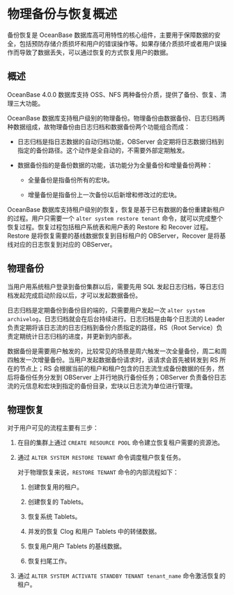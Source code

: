 # 物理备份与恢复概述

备份恢复是 OceanBase 数据库高可用特性的核心组件，主要用于保障数据的安全，包括预防存储介质损坏和用户的错误操作等。如果存储介质损坏或者用户误操作而导致了数据丢失，可以通过恢复的方式恢复用户的数据。

## 概述

OceanBase 4.0.0 数据库支持 OSS、NFS 两种备份介质，提供了备份、恢复、清理三大功能。

OceanBase 数据库支持租户级别的物理备份。物理备份由数据备份、日志归档两种数据组成，故物理备份由日志归档和数据备份两个功能组合而成：

* 日志归档是指日志数据的自动归档功能，OBServer 会定期将日志数据归档到指定的备份路径。这个动作是全自动的，不需要外部定期触发。

* 数据备份指的是备份数据的功能，该功能分为全量备份和增量备份两种：

  * 全量备份是指备份所有的宏块。

  * 增量备份是指备份上一次备份以后新增和修改过的宏块。

OceanBase 数据库支持租户级别的恢复，恢复是基于已有数据的备份重建新租户的过程。用户只需要一个 `alter system restore tenant` 命令，就可以完成整个恢复过程。恢复过程包括租户系统表和用户表的 Restore 和 Recover 过程。Restore 是将恢复需要的基线数据恢复到目标租户的 OBServer，Recover 是将基线对应的日志恢复到对应的 OBServer。

## 物理备份

当用户用系统租户登录到备份集群以后，需要先用 SQL 发起日志归档，等日志归档发起完成启动阶段以后，才可以发起数据备份。

日志归档是定期备份到备份目的端的，只需要用户发起一次 `alter system archivelog`，日志归档就会在后台持续进行。日志归档是由每个日志流的 Leader 负责定期将该日志流的日志归档到备份介质指定的路径，RS（Root Service）负责定期统计日志归档的进度，并更新到内部表。

数据备份是需要用户触发的，比较常见的场景是周六触发一次全量备份，周二和周四触发一次增量备份。当用户发起数据备份请求时，该请求会首先被转发到 RS 所在的节点上；RS 会根据当前的租户和租户包含的日志流生成备份数据的任务，然后将备份任务分发到 OBServer 上并行地执行备份任务；OBServer 负责备份日志流的元信息和宏块到指定的备份目录，宏块以日志流为单位进行管理。

## 物理恢复

对于用户可见的流程主要有三步：

1. 在目的集群上通过 `CREATE RESOURCE POOL` 命令建立恢复租户需要的资源池。

2. 通过 `ALTER SYSTEM RESTORE TENANT` 命令调度租户恢复任务。

   对于物理恢复来说，`RESTORE TENANT` 命令的内部流程如下：

   1. 创建恢复用的租户。

   2. 创建恢复的 Tablets。
  
   3. 恢复系统 Tablets。

   4. 并发的恢复 Clog 和用户 Tablets 中的转储数据。
  
   5. 恢复用户用户 Tablets 的基线数据。
  
   6. 恢复扫尾工作。

3. 通过 `ALTER SYSTEM ACTIVATE STANDBY TENANT tenant_name` 命令激活恢复的租户。
